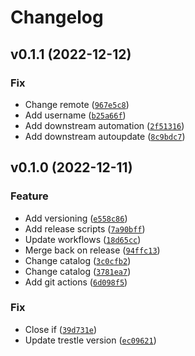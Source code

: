 # Changelog

<!--next-version-placeholder-->

## v0.1.1 (2022-12-12)
### Fix
* Change remote ([`967e5c8`](https://github.com/ComplianceAsCode/ocp-oscal-catalogs/commit/967e5c850a4d1d4037eddb681327858ec8027651))
* Add username ([`b25a66f`](https://github.com/ComplianceAsCode/ocp-oscal-catalogs/commit/b25a66fff8956245eeda53cb8d74d2d7d73436c5))
* Add downstream automation ([`2f51316`](https://github.com/ComplianceAsCode/ocp-oscal-catalogs/commit/2f51316cbdf496bdebb4e78d7d3e33621c92af76))
* Add downstream autoupdate ([`8c9bdc7`](https://github.com/ComplianceAsCode/ocp-oscal-catalogs/commit/8c9bdc7af0ad9169b5ceb2d79731a4466eed5648))

## v0.1.0 (2022-12-11)
### Feature
* Add versioning ([`e558c86`](https://github.com/ComplianceAsCode/ocp-oscal-catalogs/commit/e558c8643d56b40667220cc848ed66b2a33fc745))
* Add release scripts ([`7a90bff`](https://github.com/ComplianceAsCode/ocp-oscal-catalogs/commit/7a90bff0ec2e7e3d9f53811c766d2f272cc2346e))
* Update workflows ([`18d65cc`](https://github.com/ComplianceAsCode/ocp-oscal-catalogs/commit/18d65cc00b601c2c1ee93d03aa83e2cf2c2dde43))
* Merge back on release ([`94ffc13`](https://github.com/ComplianceAsCode/ocp-oscal-catalogs/commit/94ffc13ecb352eeb645d77b77b00d0fa27d00af8))
* Change catalog ([`3c0cfb2`](https://github.com/ComplianceAsCode/ocp-oscal-catalogs/commit/3c0cfb2c9de419e01469ab5339e1ccf9989da5f1))
* Change catalog ([`3781ea7`](https://github.com/ComplianceAsCode/ocp-oscal-catalogs/commit/3781ea79a79a8b1c1f49aa6180f9a0e0b8d87684))
* Add git actions ([`6d098f5`](https://github.com/ComplianceAsCode/ocp-oscal-catalogs/commit/6d098f565ea321e81ec8da18001212de862059fd))

### Fix
* Close if ([`39d731e`](https://github.com/ComplianceAsCode/ocp-oscal-catalogs/commit/39d731ef1e4f2d1996e0356da7306a6f7b4968a2))
* Update trestle version ([`ec09621`](https://github.com/ComplianceAsCode/ocp-oscal-catalogs/commit/ec096212ba5ab1ac55548f838eb8b85c1145be88))
